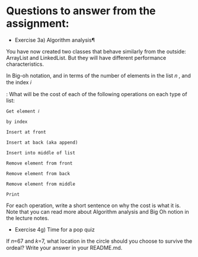# Questions to answer from the assignment:

-	Exercise 3a) Algorithm analysis¶

You have now created two classes that behave similarly from the outside: ArrayList and LinkedList. But they will have different performance characteristics.

In Big-oh notation, and in terms of the number of elements in the list 𝑛
, and the index 𝑖

: What will be the cost of each of the following operations on each type of list:

    Get element 𝑖

    by index

    Insert at front

    Insert at back (aka append)

    Insert into middle of list

    Remove element from front

    Remove element from back

    Remove element from middle

    Print

For each operation, write a short sentence on why the cost is what it is. Note that you can read more about Algorithm analysis and Big Oh notion in the lecture notes.

-	Exercise 4g) Time for a pop quiz

If 𝑛=67
and 𝑘=7, what location in the circle should you choose to survive the ordeal? Write your answer in your README.md.
